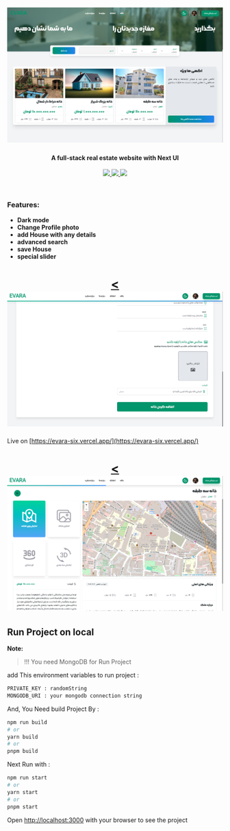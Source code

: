 <h1 align="center">
  <br>
  <a href="https://github.com/Mohamadshiravi/evara.git"><img src="public/md/evara-1.png" alt="evara"></a>
</h1>

<h4 align="center">A full-stack real estate website with Next UI</h4>

<p align="center">

  <a href="http://nextjs.org">
    <img src="https://img.shields.io/badge/next%20js-v14-black">
    <img src="https://img.shields.io/badge/tailwind-v3-indigo">
    <img src="https://img.shields.io/badge/next%20ui-pink">
  </a>

</p>

<br/>

### Features:

- **Dark mode**
- **Change Profile photo**
- **add House with any details**
- **advanced search**
- **save House**
- **special slider**

<h1 align="center">
  <a href="https://github.com/Mohamadshiravi/evara.git"><<img src="public/md/evara-9.png" alt="evara"></a>
</h1>

Live on [https://evara-six.vercel.app/](https://evara-six.vercel.app/)
<br />

<h1 align="center">
  <a href="https://github.com/Mohamadshiravi/evara.git"><<img src="public/md/evara-6.png" alt="evara"></a>
</h1>

## Run Project on local

**Note:**

> !!! You need MongoDB for Run Project

add This environment variables to run project :

```bash
PRIVATE_KEY : randomString
MONGODB_URI : your mongodb connection string
```

And, You Need build Project By :

```bash
npm run build
# or
yarn build
# or
pnpm build
```

Next Run with :

```bash
npm run start
# or
yarn start
# or
pnpm start
```

Open [http://localhost:3000](http://localhost:3000) with your browser to see the project
